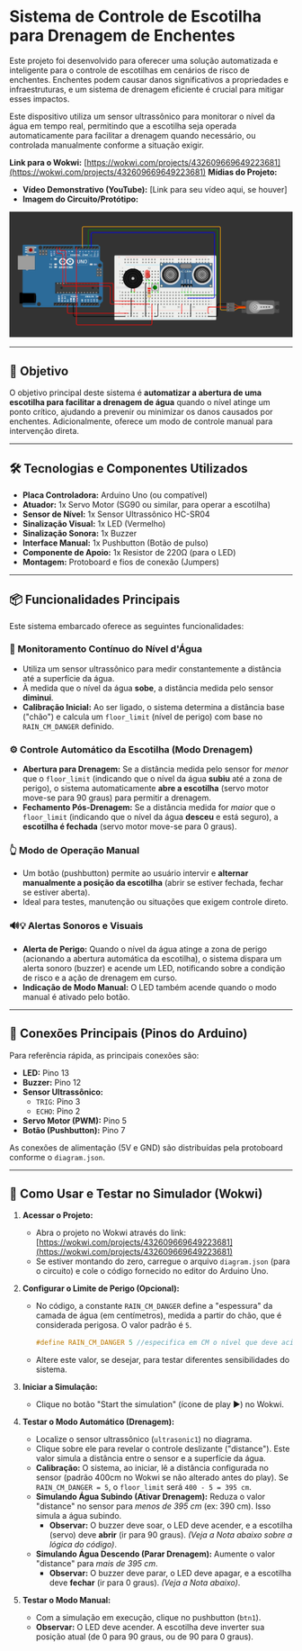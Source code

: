 # Sistema de Controle de Escotilha para Drenagem de Enchentes

Este projeto foi desenvolvido para oferecer uma solução automatizada e inteligente para o controle de escotilhas em cenários de risco de enchentes. Enchentes podem causar danos significativos a propriedades e infraestruturas, e um sistema de drenagem eficiente é crucial para mitigar esses impactos.

Este dispositivo utiliza um sensor ultrassônico para monitorar o nível da água em tempo real, permitindo que a escotilha seja operada automaticamente para facilitar a drenagem quando necessário, ou controlada manualmente conforme a situação exigir.

**Link para o Wokwi:** [https://wokwi.com/projects/432609669649223681](https://wokwi.com/projects/432609669649223681)
**Mídias do Projeto:**
*   **Vídeo Demonstrativo (YouTube):** [Link para seu vídeo aqui, se houver]
*   **Imagem do Circuito/Protótipo:**
  <img src="https://github.com/Global-Solution-Fluxo-Zero/EdgeComputing-ServoProject/blob/main/projetoesquema.png?raw=true">

---

## 🎯 Objetivo

O objetivo principal deste sistema é **automatizar a abertura de uma escotilha para facilitar a drenagem de água** quando o nível atinge um ponto crítico, ajudando a prevenir ou minimizar os danos causados por enchentes. Adicionalmente, oferece um modo de controle manual para intervenção direta.

---

## 🛠 Tecnologias e Componentes Utilizados

*   **Placa Controladora:** Arduino Uno (ou compatível)
*   **Atuador:** 1x Servo Motor (SG90 ou similar, para operar a escotilha)
*   **Sensor de Nível:** 1x Sensor Ultrassônico HC-SR04
*   **Sinalização Visual:** 1x LED (Vermelho)
*   **Sinalização Sonora:** 1x Buzzer
*   **Interface Manual:** 1x Pushbutton (Botão de pulso)
*   **Componente de Apoio:** 1x Resistor de 220Ω (para o LED)
*   **Montagem:** Protoboard e fios de conexão (Jumpers)

---

## 📦 Funcionalidades Principais

Este sistema embarcado oferece as seguintes funcionalidades:

### 🌊 Monitoramento Contínuo do Nível d'Água
*   Utiliza um sensor ultrassônico para medir constantemente a distância até a superfície da água.
*   À medida que o nível da água **sobe**, a distância medida pelo sensor **diminui**.
*   **Calibração Inicial:** Ao ser ligado, o sistema determina a distância base ("chão") e calcula um `floor_limit` (nível de perigo) com base no `RAIN_CM_DANGER` definido.

### ⚙️ Controle Automático da Escotilha (Modo Drenagem)
*   **Abertura para Drenagem:** Se a distância medida pelo sensor for *menor* que o `floor_limit` (indicando que o nível da água **subiu** até a zona de perigo), o sistema automaticamente **abre a escotilha** (servo motor move-se para 90 graus) para permitir a drenagem.
*   **Fechamento Pós-Drenagem:** Se a distância medida for *maior* que o `floor_limit` (indicando que o nível da água **desceu** e está seguro), a **escotilha é fechada** (servo motor move-se para 0 graus).

### 👆 Modo de Operação Manual
*   Um botão (pushbutton) permite ao usuário intervir e **alternar manualmente a posição da escotilha** (abrir se estiver fechada, fechar se estiver aberta).
*   Ideal para testes, manutenção ou situações que exigem controle direto.

### 🔊💡 Alertas Sonoros e Visuais
*   **Alerta de Perigo:** Quando o nível da água atinge a zona de perigo (acionando a abertura automática da escotilha), o sistema dispara um alerta sonoro (buzzer) e acende um LED, notificando sobre a condição de risco e a ação de drenagem em curso.
*   **Indicação de Modo Manual:** O LED também acende quando o modo manual é ativado pelo botão.

---

## 🔌 Conexões Principais (Pinos do Arduino)

Para referência rápida, as principais conexões são:
*   **LED:** Pino 13
*   **Buzzer:** Pino 12
*   **Sensor Ultrassônico:**
    *   `TRIG`: Pino 3
    *   `ECHO`: Pino 2
*   **Servo Motor (PWM):** Pino 5
*   **Botão (Pushbutton):** Pino 7

As conexões de alimentação (5V e GND) são distribuídas pela protoboard conforme o `diagram.json`.

---

## 🚀 Como Usar e Testar no Simulador (Wokwi)

1.  **Acessar o Projeto:**
    *   Abra o projeto no Wokwi através do link: [https://wokwi.com/projects/432609669649223681](https://wokwi.com/projects/432609669649223681)
    *   Se estiver montando do zero, carregue o arquivo `diagram.json` (para o circuito) e cole o código fornecido no editor do Arduino Uno.

2.  **Configurar o Limite de Perigo (Opcional):**
    *   No código, a constante `RAIN_CM_DANGER` define a "espessura" da camada de água (em centímetros), medida a partir do chão, que é considerada perigosa. O valor padrão é `5`.
        ```c++
        #define RAIN_CM_DANGER 5 //especifica em CM o nível que deve acionar a segurança
        ```
    *   Altere este valor, se desejar, para testar diferentes sensibilidades do sistema.

3.  **Iniciar a Simulação:**
    *   Clique no botão "Start the simulation" (ícone de play ▶️) no Wokwi.

4.  **Testar o Modo Automático (Drenagem):**
    *   Localize o sensor ultrassônico (`ultrasonic1`) no diagrama.
    *   Clique sobre ele para revelar o controle deslizante ("distance"). Este valor simula a distância entre o sensor e a superfície da água.
    *   **Calibração:** O sistema, ao iniciar, lê a distância configurada no sensor (padrão 400cm no Wokwi se não alterado antes do play). Se `RAIN_CM_DANGER = 5`, o `floor_limit` será `400 - 5 = 395 cm`.
    *   **Simulando Água Subindo (Ativar Drenagem):** Reduza o valor "distance" no sensor para *menos de 395 cm* (ex: 390 cm). Isso simula a água subindo.
        *   **Observar:** O buzzer deve soar, o LED deve acender, e a escotilha (servo) deve **abrir** (ir para 90 graus). *(Veja a Nota abaixo sobre a lógica do código)*.
    *   **Simulando Água Descendo (Parar Drenagem):** Aumente o valor "distance" para *mais de 395 cm*.
        *   **Observar:** O buzzer deve parar, o LED deve apagar, e a escotilha deve **fechar** (ir para 0 graus). *(Veja a Nota abaixo)*.

5.  **Testar o Modo Manual:**
    *   Com a simulação em execução, clique no pushbutton (`btn1`).
    *   **Observar:** O LED deve acender. A escotilha deve inverter sua posição atual (de 0 para 90 graus, ou de 90 para 0 graus).

